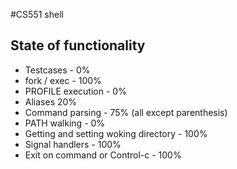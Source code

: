 #CS551 shell

## State of functionality

* Testcases - 0%
* fork / exec - 100%
* PROFILE execution - 0%
* Aliases 20%
* Command parsing - 75% (all except parenthesis)
* PATH walking - 0%
* Getting and setting woking directory - 100%
* Signal handlers - 100%
* Exit on command or Control-c - 100%
